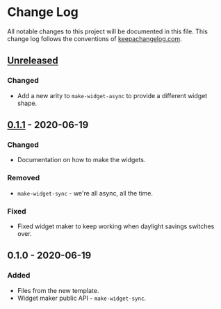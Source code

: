 # Change Log
All notable changes to this project will be documented in this file. This change log follows the conventions of [keepachangelog.com](http://keepachangelog.com/).

## [Unreleased]
### Changed
- Add a new arity to `make-widget-async` to provide a different widget shape.

## [0.1.1] - 2020-06-19
### Changed
- Documentation on how to make the widgets.

### Removed
- `make-widget-sync` - we're all async, all the time.

### Fixed
- Fixed widget maker to keep working when daylight savings switches over.

## 0.1.0 - 2020-06-19
### Added
- Files from the new template.
- Widget maker public API - `make-widget-sync`.

[Unreleased]: https://github.com/your-name/sigilum/compare/0.1.1...HEAD
[0.1.1]: https://github.com/your-name/sigilum/compare/0.1.0...0.1.1
